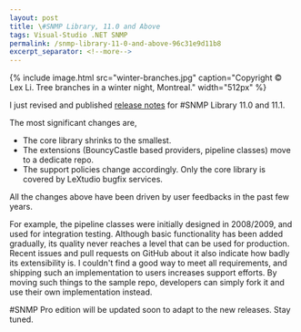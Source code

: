 ```yaml
---
layout: post
title: \#SNMP Library, 11.0 and Above
tags: Visual-Studio .NET SNMP
permalink: /snmp-library-11-0-and-above-96c31e9d11b8
excerpt_separator: <!--more-->
---
```

{% include image.html
src="winter-branches.jpg" caption="Copyright © Lex Li. Tree branches in a winter night, Montreal." width="512px" %}

I just revised and published [release notes](https://github.com/lextudio/sharpsnmplib/releases) for #SNMP Library 11.0 and 11.1.
<!--more-->

The most significant changes are,

* The core library shrinks to the smallest.
* The extensions (BouncyCastle based providers, pipeline classes) move to a dedicate repo.
* The support policies change accordingly. Only the core library is covered by LeXtudio bugfix services.

All the changes above have been driven by user feedbacks in the past few years.

For example, the pipeline classes were initially designed in 2008/2009, and used for integration testing. Although basic functionality has been added gradually, its quality never reaches a level that can be used for production. Recent issues and pull requests on GitHub about it also indicate how badly its extensibility is. I couldn't find a good way to meet all requirements, and shipping such an implementation to users increases support efforts. By moving such things to the sample repo, developers can simply fork it and use their own implementation instead.

#SNMP Pro edition will be updated soon to adapt to the new releases. Stay tuned.
